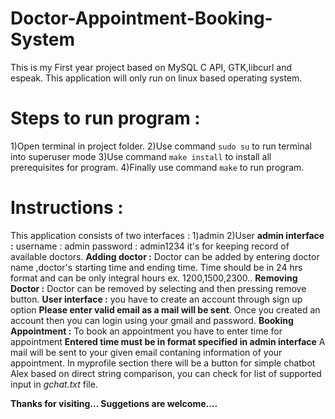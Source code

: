 # Doctor-Appointment-Booking-System
This is my First year project based on MySQL C API, GTK,libcurl and espeak.
This application will only run on linux based operating system.


# Steps to run program :
1)Open terminal in project folder.
2)Use command `sudo su` to run terminal into superuser mode
3)Use command `make install` to install all prerequisites for program.
4)Finally use command `make` to run program.

# Instructions :
This application consists of two interfaces : 1)admin 2)User
    **admin interface :** 
        username : admin password : admin1234
        it's for keeping record of available doctors.
        **Adding doctor :**
          Doctor can be added by entering doctor name ,doctor's starting time and ending time.
          Time should be in 24 hrs format and can be only integral hours
              ex. 1200,1500,2300..
        **Removing Doctor :** 
          Doctor can be removed by selecting and then pressing remove button.
    **User interface :**
        you have to create an account through sign up option **Please enter valid email as a mail will be sent**.
        Once you created an account then you can login using your gmail and password.
        **Booking Appointment :**
            To book an appointment you have to enter time for appointment **Entered time must be in format specified in admin interface**
            A mail will be sent to your given email contaning information of your appointment.
            In myprofile section there will be a button for simple chatbot Alex based on direct string comparison, you can check for list of supported input in *gchat.txt* file.
        
**Thanks for visiting...
Suggetions are welcome....**
